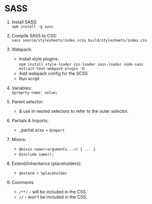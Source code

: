 # SASS

1. Install SASS:  
   `npm install -g sass`
2. Compile SASS to CSS:  
   `sass source/stylesheets/index.scss build/stylesheets/index.css`
3. Webpack:
   - Install style plugins:  
     `npm install style-loader css-loader sass-loader node-sass extract-text-webpack-plugin -D`
   - Add webpack config for the SCSS
   - Run script
4. Variables:  
   `$proprty-name: value;`

5. Parent selector:
   - & use in nested selectors to refer to the outer selector.
6. Partials & Imports:
   - \_partial.scss + `@import`
7. Mixins:
   - `@mixin name(<arguments...>) { ... }`
   - `@include name();`
8. Extend/Inheritance (placeholders):
   - `@extend + %placeholder`
9. Comments
   - `/**/` - will be included in the CSS.
   - `//` - won't be included in the CSS.
